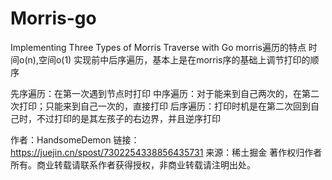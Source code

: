 # Morris-go
Implementing Three Types of Morris Traverse with Go
morris遍历的特点  时间o(n),空间o(1)
实现前中后序遍历，基本上是在morris序的基础上调节打印的顺序

先序遍历：在第一次遇到节点时打印
中序遍历：对于能来到自己两次的，在第二次打印；只能来到自己一次的，直接打印
后序遍历：打印时机是在第二次回到自己时，不过打印的是其左孩子的右边界，并且逆序打印



作者：HandsomeDemon
链接：https://juejin.cn/spost/7302254338856435731
来源：稀土掘金
著作权归作者所有。商业转载请联系作者获得授权，非商业转载请注明出处。
